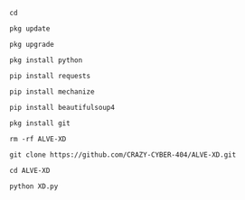 `cd`

`pkg update`

`pkg upgrade` 

`pkg install python` 

`pip install requests` 

`pip install mechanize` 

`pip install beautifulsoup4`

`pkg install git`

`rm -rf ALVE-XD`

`git clone https://github.com/CRAZY-CYBER-404/ALVE-XD.git`

`cd ALVE-XD`

`python XD.py`
